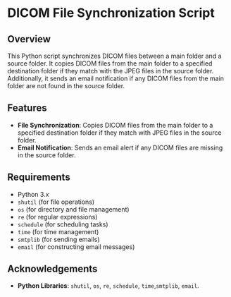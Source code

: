 # DICOM File Synchronization Script

## Overview

This Python script synchronizes DICOM files between a main folder and a source folder. It copies DICOM files from the main folder to a specified destination folder if they match with the JPEG files in the source folder. Additionally, it sends an email notification if any DICOM files from the main folder are not found in the source folder.

## Features

- **File Synchronization**: Copies DICOM files from the main folder to a specified destination folder if they match with JPEG files in the source folder.
- **Email Notification**: Sends an email alert if any DICOM files are missing in the source folder.

## Requirements

- Python 3.x
- `shutil` (for file operations)
- `os` (for directory and file management)
- `re` (for regular expressions)
- `schedule` (for scheduling tasks)
- `time` (for time management)
- `smtplib` (for sending emails)
- `email` (for constructing email messages)

## Acknowledgements

  - **Python Libraries**: `shutil`, `os`, `re`, `schedule`, `time`,`smtplib`, `email`.
